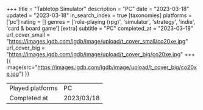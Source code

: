 +++
title = "Tabletop Simulator"
description = "PC"
date = "2023-03-18"
updated = "2023-03-18"
in_search_index = true
[taxonomies]
platforms = ['pc']
rating = []
genres = ['role-playing (rpg)', 'simulator', 'strategy', 'indie', 'card & board game']
[extra]
subtitle = "PC"
completed_at = "2023-03-18"
url_cover_small = "https://images.igdb.com/igdb/image/upload/t_cover_small/co20xe.jpg"
url_cover_big = "https://images.igdb.com/igdb/image/upload/t_cover_big/co20xe.jpg"
+++
{{ image(src="https://images.igdb.com/igdb/image/upload/t_cover_big/co20xe.jpg") }}

|              |            |
| ------------ | ---------- |
| Played platforms    | PC |
| Completed at | 2023/03/18 |

